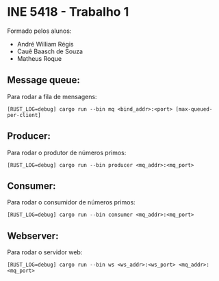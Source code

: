 # INE 5418 - Trabalho 1
Formado pelos alunos:
  - André William Régis
  - Cauê Baasch de Souza 
  - Matheus Roque

## Message queue:
Para rodar a fila de mensagens:

```
[RUST_LOG=debug] cargo run --bin mq <bind_addr>:<port> [max-queued-per-client]
```

## Producer:
Para rodar o produtor de números primos:

```
[RUST_LOG=debug] cargo run --bin producer <mq_addr>:<mq_port>
```

## Consumer:
Para rodar o consumidor de números primos:

```
[RUST_LOG=debug] cargo run --bin consumer <mq_addr>:<mq_port>
```

## Webserver:
Para rodar o servidor web:

```
[RUST_LOG=debug] cargo run --bin ws <ws_addr>:<ws_port> <mq_addr>:<mq_port>
```
